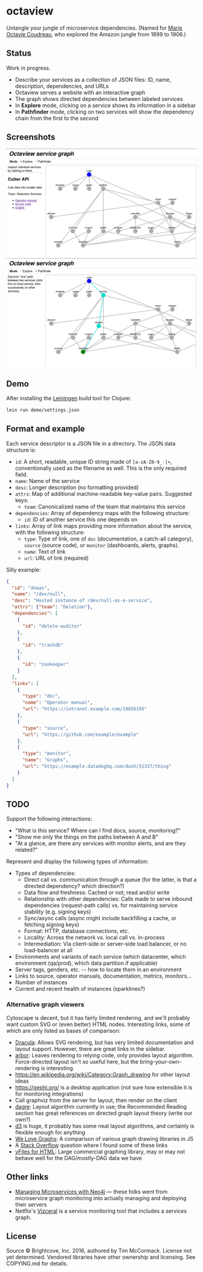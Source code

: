 # octaview

Untangle your jungle of microservice dependencies. (Named for
[Marie Octavie Coudreau][wp-marie], who explored the Amazon jungle
from 1899 to 1906.)

[wp-marie]: https://en.wikipedia.org/wiki/Octavie_Coudreau

## Status

Work in progress.

- Describe your services as a collection of JSON files: ID, name,
  description, dependencies, and URLs
- Octaview serves a website with an interactive graph
- The graph shows directed dependencies between labeled services
- In **Explore** mode, clicking on a service shows its information in a
  sidebar
- In **Pathfinder** mode, clicking on two services will show the
  dependency chain from the first to the second

## Screenshots

![Screenshot of explore mode](demo/larger-explore.png)
![Screenshot of pathfinder mode](demo/larger-pathfinder.png)

## Demo

After installing the [Leiningen][lein] build tool for Clojure:

[lein]: https://leiningen.org/

```bash
lein run demo/settings.json
```

## Format and example

Each service descriptor is a JSON file in a directory. The JSON data
structure is:

- `id`: A short, readable, unique ID string made of `[a-zA-Z0-9_-]+`,
  conventionally used as the filename as well. This is the only
  required field.
- `name`: Name of the service
- `desc`: Longer description (no formatting provided)
- `attrs`: Map of additional machine-readable key-value
  pairs. Suggested keys:
    - `team`: Canonicalized name of the team that maintains this service
- `dependencies`: Array of dependency maps with the following structure:
    - `id`: ID of another service this one depends on
- `links`: Array of link maps providing more information about the
  service, with the following structure:
    - `type`: Type of link, one of `doc` (documentation, a catch-all
      category), `source` (source code), or `monitor` (dashboards,
      alerts, graphs).
    - `name`: Text of link
    - `url`: URL of link (required)

Silly example:

```json
{
  "id": "dnaas",
  "name": "/dev/null",
  "desc": "Hosted instance of /dev/null-as-a-service",
  "attrs": {"team": "Deletion"},
  "dependencies": [
    {
      "id": "delete-auditor"
    },
    {
      "id": "trashdb"
    },
    {
      "id": "zookeeper"
    }
  ],
  "links": [
    {
      "type": "doc",
      "name": "Operator manual",
      "url": "https://intranet.example.com/19856195"
    },
    {
      "type": "source",
      "url": "https://github.com/example/example"
    },
    {
      "type": "monitor",
      "name": "Graphs",
      "url": "https://example.datadoghq.com/dash/31337/thing"
    }
  ]
}
```

## TODO

Support the following interactions:

- "What is this service? Where can I find docs, source, monitoring?"
- "Show me only the things on the paths between A and B"
- "At a glance, are there any services with monitor alerts, and are
  they related?"

Represent and display the following types of information:

- Types of dependencies:
    - Direct call vs. communication through a queue (for the latter,
      is that a directed dependency? which direction?)
    - Data flow and freshness: Cached or not; read and/or write
    - Relationship with other dependencies: Calls made to serve
      inbound dependencies (request-path calls) vs. for maintaining
      service stability (e.g. signing keys)
    - Sync/async calls (async might include backfilling a cache, or
      fetching signing keys)
    - Format: HTTP, database connections, etc.
    - Locality: Across the network vs. local call vs. in-process
    - Intermediation: Via client-side or server-side load balancer, or
      no load-balancer at all
- Environments and variants of each service (which datacenter, which
  environment (qa/prod), which data partition if applicable)
- Server tags, genders, etc. -- how to locate them in an environment
- Links to source, operator manuals, documentation, metrics, monitors...
- Number of instances
- Current and recent health of instances (sparklines?)

### Alternative graph viewers

Cytoscape is decent, but it has fairly limited rendering, and we'll
probably want custom SVG or (even better) HTML nodes. Interesting
links, some of which are only listed as bases of comparison:

- [Dracula](https://www.graphdracula.net/): Allows SVG rendering, but
  has very limited documentation and layout support. However, there
  are great links in the sidebar.
- [arbor](https://github.com/samizdatco/arbor): Leaves rendering to
  relying code, only provides layout algorithm. Force-directed layout
  isn't so useful here, but the bring-your-own-rendering is
  interesting.
- <https://en.wikipedia.org/wiki/Category:Graph_drawing> for other
  layout ideas
- https://gephi.org/ is a desktop application (not sure how extensible
  it is for monitoring integrations)
- Call graphviz from the server for layout, then render on the client
- [dagre](https://github.com/cpettitt/dagre/wiki): Layout algorithm
  currently in use; the Recommended Reading section has great
  references on directed graph layout theory (write our own?)
- [d3](https://github.com/d3/d3) is huge, it probably has some neat
  layout algorithms, and certainly is flexible enough for anything
- [We Love Graphs](https://anvaka.github.io/graph-drawing-libraries/):
  A comparison of various graph drawing libraries in JS
- A [Stack Overflow](https://stackoverflow.com/questions/7034/graph-visualization-library-in-javascript)
  question where I found some of these links
- [yFiles for HTML](https://www.yworks.com/products/yfiles-for-html):
  Large commercial graphing library, may or may not behave well for
  the DAG/mostly-DAG data we have

## Other links

- [Managing Microservices with Neo4j](https://neo4j.com/blog/managing-microservices-neo4j/)
  — these folks went from microservice graph monitoring into actually
  managing and deploying their servers
- Netflix's [Vizceral](https://github.com/Netflix/vizceral) is a service
  monitoring tool that includes a services graph.

## License

Source © Brightcove, Inc. 2016, authored by Tim McCormack. License not yet
determined. Vendored libraries have other ownership and licensing. See
COPYING.md for details.
